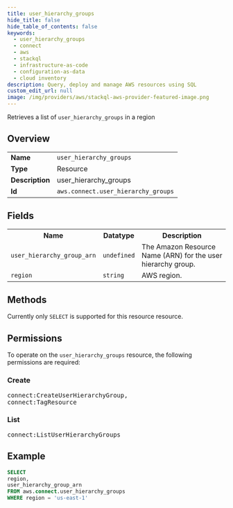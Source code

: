 ```yaml
---
title: user_hierarchy_groups
hide_title: false
hide_table_of_contents: false
keywords:
  - user_hierarchy_groups
  - connect
  - aws
  - stackql
  - infrastructure-as-code
  - configuration-as-data
  - cloud inventory
description: Query, deploy and manage AWS resources using SQL
custom_edit_url: null
image: /img/providers/aws/stackql-aws-provider-featured-image.png
---
```

Retrieves a list of <code>user_hierarchy_groups</code> in a region

## Overview
<table><tbody>
<tr><td><b>Name</b></td><td><code>user_hierarchy_groups</code></td></tr>
<tr><td><b>Type</b></td><td>Resource</td></tr>
<tr><td><b>Description</b></td><td>user_hierarchy_groups</td></tr>
<tr><td><b>Id</b></td><td><code>aws.connect.user_hierarchy_groups</code></td></tr>
</tbody></table>

## Fields
<table><tbody>
<tr><th>Name</th><th>Datatype</th><th>Description</th></tr>
<tr><td><code>user_hierarchy_group_arn</code></td><td><code>undefined</code></td><td>The Amazon Resource Name (ARN) for the user hierarchy group.</td></tr>
<tr><td><code>region</code></td><td><code>string</code></td><td>AWS region.</td></tr>

</tbody></table>

## Methods
Currently only <code>SELECT</code> is supported for this resource resource.

## Permissions

To operate on the <code>user_hierarchy_groups</code> resource, the following permissions are required:

### Create
<pre>
connect:CreateUserHierarchyGroup,
connect:TagResource</pre>

### List
<pre>
connect:ListUserHierarchyGroups</pre>


## Example
```sql
SELECT
region,
user_hierarchy_group_arn
FROM aws.connect.user_hierarchy_groups
WHERE region = 'us-east-1'
```
